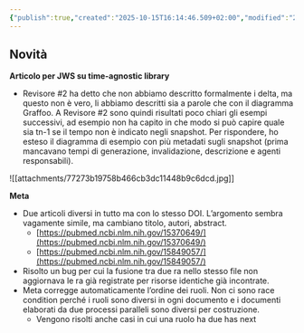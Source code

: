 ```yaml
---
{"publish":true,"created":"2025-10-15T16:14:46.509+02:00","modified":"2023-05-23T12:00:00.000+02:00","cssclasses":""}
---
```



## Novità

**Articolo per JWS su time-agnostic library**

- Revisore #2 ha detto che non abbiamo descritto formalmente i delta, ma questo non è vero, li abbiamo descritti sia a parole che con il diagramma Graffoo. A Revisore #2 sono quindi risultati poco chiari gli esempi successivi, ad esempio non ha capito in che modo si può capire quale sia tn-1 se il tempo non è indicato negli snapshot. Per rispondere, ho esteso il diagramma di esempio con più metadati sugli snapshot (prima mancavano tempi di generazione, invalidazione, descrizione e agenti responsabili).

![[attachments/77273b19758b466cb3dc11448b9c6dcd.jpg]]

**Meta**

- Due articoli diversi in tutto ma con lo stesso DOI. L’argomento sembra vagamente simile, ma cambiano titolo, autori, abstract.
    - [https://pubmed.ncbi.nlm.nih.gov/15370649/](https://pubmed.ncbi.nlm.nih.gov/15370649/)
    - [https://pubmed.ncbi.nlm.nih.gov/15849057/](https://pubmed.ncbi.nlm.nih.gov/15849057/)
- Risolto un bug per cui la fusione tra due ra nello stesso file non aggiornava le ra già registrate per risorse identiche già incontrate.
- Meta corregge automaticamente l’ordine dei ruoli. Non ci sono race condition perché i ruoli sono diversi in ogni documento e i documenti elaborati da due processi paralleli sono diversi per costruzione.
    - Vengono risolti anche casi in cui una ruolo ha due has next